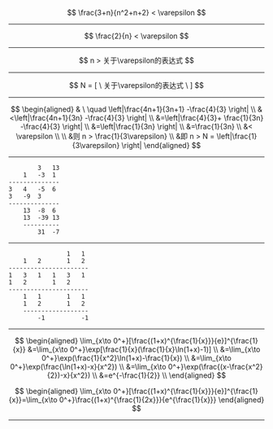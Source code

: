 $$
\frac{3+n}{n^2+n+2} < \varepsilon
$$

---

$$
\frac{2}{n} < \varepsilon
$$

---

$$
n > 关于\varepsilon的表达式
$$

---

$$
N = [ \ 关于\varepsilon的表达式 \ ]
$$

---

$$
\begin{aligned}
& \ \quad \left|\frac{4n+1}{3n+1} -\frac{4}{3} \right| \\
&<\left|\frac{4n+1}{3n} -\frac{4}{3} \right| \\
&=\left|\frac{4}{3}+ \frac{1}{3n} -\frac{4}{3} \right| \\
&=\left|\frac{1}{3n} \right| \\
&=\frac{1}{3n} \\
&< \varepsilon \\
\\
&则 n > \frac{1}{3\varepsilon} \\
&即 n > N = \left|\frac{1}{3\varepsilon} \right| 
\end{aligned}
$$

---

            3   13
        1   -3  1
    --------------
    3   4   -5  6
    3   -9  3
    --------------
        13  -8  6
        13  -39 13
        ----------
            31  -7

---

                    1   1
        1   2       1   2
    ----------------------
    1   3   1   1   3   1
    1   2       1   2
    ----------------------
        1   1       1   1
        1   2       1   2
        ------------------
            -1          -1


---

$$
\begin{aligned}
\lim_{x\to 0^+}[\frac{(1+x)^{\frac{1}{x}}}{e}]^{\frac{1}{x}}
&=\lim_{x\to 0^+}\exp[\frac{1}{x}(\frac{1}{x}\ln(1+x)-1)] \\
&=\lim_{x\to 0^+}\exp(\frac{1}{x^2}\ln(1+x)-\frac{1}{x}) \\
&=\lim_{x\to 0^+}\exp(\frac{\ln(1+x)-x}{x^2}) \\
&=\lim_{x\to 0^+}\exp(\frac{(x-\frac{x^2}{2})-x}{x^2}) \\
&=e^{-\frac{1}{2}} \\
\end{aligned}
$$

$$
\begin{aligned}
\lim_{x\to 0^+}[\frac{(1+x)^{\frac{1}{x}}}{e}]^{\frac{1}{x}}=\lim_{x\to 0^+}\frac{(1+x)^{\frac{1}{2x}}}{e^{\frac{1}{x}}}
\end{aligned}
$$


---
